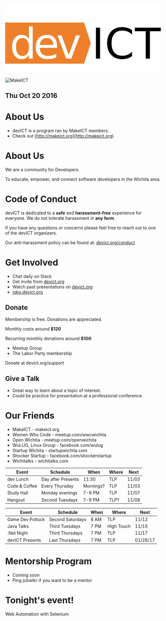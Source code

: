 ![devICT](https://raw.githubusercontent.com/devict/Graphics/master/devict-logo.png)

![MakeICT](http://makeict.org/wiki/images/e/ee/MakeICT-Logotype.svg)

## Thu Oct 20 2016


# About Us
* devICT is a program ran by MakeICT members.
* Check out [http://makeict.org](http://makeict.org)


# About Us
We are a community for Developers.

To educate, empower, and connect software developers in the Wichita area.


# Code of Conduct
devICT is dedicated to a **safe** and **harassment-free** experience for
everyone. We do not tolerate harassment in **any form**.

If you have any questions or concerns please feel free to reach out to one
of the devICT organizers.

Our anti-harassment policy can be found at:
[devict.org/conduct](https://devict.org/conduct)



# Get Involved
* Chat daily on Slack
 * Get invite from [devict.org](http://devict.org)
* Watch past presentations on [devict.org](http://devict.org)
* [jobs.devict.org](http://jobs.devict.org)


## Donate
Membership is free. Donations are appreciated.

Monthly costs around **$120**

Recurring monthly donations around **$100**

* Meetup Group
* The Labor Party membership

Donate at devict.org/support


## Give a Talk
* Great way to learn about a topic of interest.
* Could be practice for presentation at a professional conference.



# Our Friends

* MakeICT - makeict.org
* Women Who Code - meetup.com/wwcwichita
* Open Wichita - meetup.com/openwichita
* WuLUG, Linux Group - facebook.com/wulug
* Startup Wichita - startupwichita.com
* Shocker Startup - facebook.com/shockerstartup
* Wichitalks - wichitalks.com


| Event            | Schedule               | When      | Where      | Next    |
| ---------------- | ---------------------- | --------- | ---------- | ------- |
| dev Lunch        | Day after Presents     | 11:30     | TLP        | 11/03   |
| Code & Coffee    | Every Thursday         | Mornings? | TLP        | 11/03   |
| Study Hall       | Monday evenings        | 7-9 PM    | TLP        | 11/07   |
| Hangout          | Second Tuesdays        | 7-9 PM    | TLP?       | 11/08   |


| Event            | Schedule               | When | Where      | Next     |
| ---------------- | ---------------------- | ---- | ---------- | -------  |
| Game Dev Potluck | Second Saturdays       | 8 AM | TLP        | 11/12    |
| Java Talks       | Third Tuesdays         | 7 PM | High Touch | 11/15    |
| .Net Night       | Third Thursdays        | 7 PM | TLP        | 11/17    |
| devICT Presents  | Last Thursdays         | 7 PM | TLP        | 01/26/17 |


# Mentorship Program

* Coming soon
* Ping jcbwlkr if you want to be a mentor



# Tonight's event!

Web Automation with Selenium
